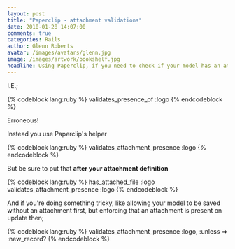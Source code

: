```yaml
---
layout: post
title: "Paperclip - attachment validations"
date: 2010-01-28 14:07:00
comments: true
categories: Rails
author: Glenn Roberts
avatar: /images/avatars/glenn.jpg
image: /images/artwork/bookshelf.jpg
headline: Using Paperclip, if you need to check if your model has an attachment, you don't use the standard ActiveRecord validation helper...
---
```

I.E.;

{% codeblock lang:ruby %}
validates_presence_of :logo
{% endcodeblock %}

Erroneous!

Instead you use Paperclip's helper

{% codeblock lang:ruby %}
validates_attachment_presence :logo
{% endcodeblock %}

But be sure to put that **after your attachment definition**

{% codeblock lang:ruby %}
has_attached_file :logo
validates_attachment_presence :logo
{% endcodeblock %}

And if you're doing something tricky, like allowing your model to be saved without an attachment first, but enforcing that an attachment is present on update then; 

{% codeblock lang:ruby %}
validates_attachment_presence :logo, :unless => :new_record?
{% endcodeblock %}
